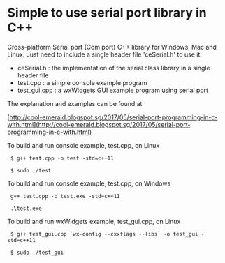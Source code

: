 # Simple to use serial port library in C++

Cross-platform Serial port (Com port) C++ library for Windows, Mac and Linux.
Just need to include a single header file 'ceSerial.h' to use it.


* ceSerial.h : the implementation of the serial class library in a single header file
* test.cpp : a simple console example program 
* test_gui.cpp : a wxWidgets GUI example program using serial port


The explanation and examples can be found at


[http://cool-emerald.blogspot.sg/2017/05/serial-port-programming-in-c-with.html](http://cool-emerald.blogspot.sg/2017/05/serial-port-programming-in-c-with.html)



To build and run console example, test.cpp, on Linux

```
 $ g++ test.cpp -o test -std=c++11

 $ sudo ./test
```


To build and run console example, test.cpp, on Windows

```
 g++ test.cpp -o test.exe -std=c++11
 
 .\test.exe

```


To build and run wxWidgets example, test_gui.cpp, on Linux

```
 $ g++ test_gui.cpp `wx-config --cxxflags --libs` -o test_gui -std=c++11
 
 $ sudo ./test_gui

```



